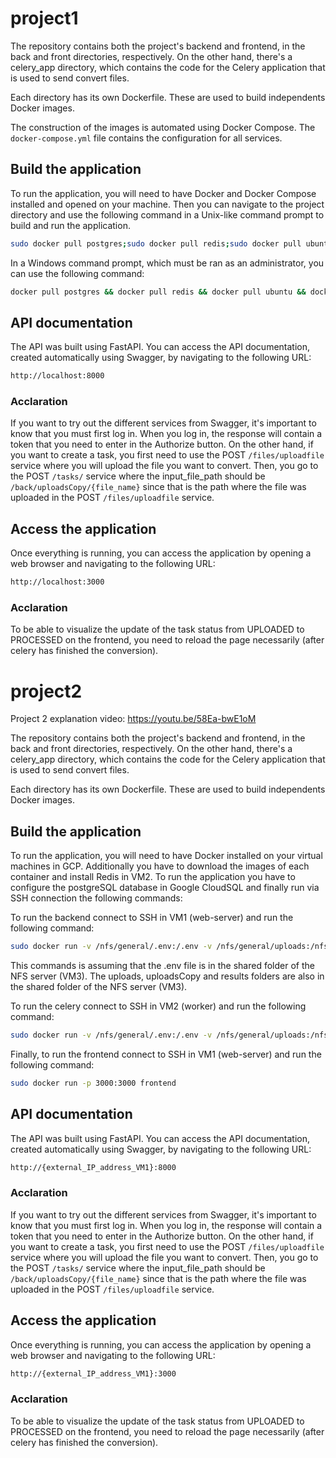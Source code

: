 # project1

The repository contains both the project's backend and frontend, in the back and front directories, respectively. On the other hand, there's a celery_app directory, which contains the code for the Celery application that is used to send convert files.

Each directory has its own Dockerfile. These are used to build independents Docker images.

The construction of the images is automated using Docker Compose. The `docker-compose.yml` file contains the configuration for all services.

## Build the application

To run the application, you will need to have Docker and Docker Compose installed and opened on your machine. Then you can navigate to the project directory and use the following command in a Unix-like command prompt to build and run the application.

```bash
sudo docker pull postgres;sudo docker pull redis;sudo docker pull ubuntu;sudo docker-compose up
```

In a Windows command prompt, which must be ran as an administrator, you can use the following command:

```bash
docker pull postgres && docker pull redis && docker pull ubuntu && docker-compose up
```

## API documentation

The API was built using FastAPI. You can access the API documentation, created automatically using Swagger, by navigating to the following URL:

```bash
http://localhost:8000
```

### Acclaration

If you want to try out the different services from Swagger, it's important to know that you must first log in. When you log in, the response will contain a token that you need to enter in the Authorize button. On the other hand, if you want to create a task, you first need to use the POST `/files/uploadfile` service where you will upload the file you want to convert. Then, you go to the POST `/tasks/` service where the input_file_path should be `/back/uploadsCopy/{file_name}` since that is the path where the file was uploaded in the POST `/files/uploadfile` service.

## Access the application

Once everything is running, you can access the application by opening a web browser and navigating to the following URL:

```bash
http://localhost:3000
```

### Acclaration

To be able to visualize the update of the task status from UPLOADED to PROCESSED on the frontend, you need to reload the page necessarily (after celery has finished the conversion).

# project2

Project 2 explanation video: https://youtu.be/58Ea-bwE1oM

The repository contains both the project's backend and frontend, in the back and front directories, respectively. On the other hand, there's a celery_app directory, which contains the code for the Celery application that is used to send convert files.

Each directory has its own Dockerfile. These are used to build independents Docker images.

## Build the application

To run the application, you will need to have Docker installed on your virtual machines in GCP. Additionally you have to download the images of each container and install Redis in VM2. To run the application you have to configure the postgreSQL database in Google CloudSQL and finally run via SSH connection the following commands:

To run the backend connect to SSH in VM1 (web-server) and run the following command:

```bash
sudo docker run -v /nfs/general/.env:/.env -v /nfs/general/uploads:/nfs/general/uploads -v /nfs/general/uploadsCopy:/nfs/general/uploadsCopy -v /nfs/general/results:/nfs/general/results -p 8000:8000 api
```

This commands is assuming that the .env file is in the shared folder of the NFS server (VM3). The uploads, uploadsCopy and results folders are also in the shared folder of the NFS server (VM3).

To run the celery connect to SSH in VM2 (worker) and run the following command:

```bash
sudo docker run -v /nfs/general/.env:/.env -v /nfs/general/uploads:/nfs/general/uploads -v /nfs/general/uploadsCopy:/nfs/general/uploadsCopy -v /nfs/general/results:/nfs/general/results celery_app
```

Finally, to run the frontend connect to SSH in VM1 (web-server) and run the following command:

```bash
sudo docker run -p 3000:3000 frontend
```

## API documentation

The API was built using FastAPI. You can access the API documentation, created automatically using Swagger, by navigating to the following URL:

```bash
http://{external_IP_address_VM1}:8000
```

### Acclaration

If you want to try out the different services from Swagger, it's important to know that you must first log in. When you log in, the response will contain a token that you need to enter in the Authorize button. On the other hand, if you want to create a task, you first need to use the POST `/files/uploadfile` service where you will upload the file you want to convert. Then, you go to the POST `/tasks/` service where the input_file_path should be `/back/uploadsCopy/{file_name}` since that is the path where the file was uploaded in the POST `/files/uploadfile` service.

## Access the application

Once everything is running, you can access the application by opening a web browser and navigating to the following URL:

```bash
http://{external_IP_address_VM1}:3000
```

### Acclaration

To be able to visualize the update of the task status from UPLOADED to PROCESSED on the frontend, you need to reload the page necessarily (after celery has finished the conversion).
